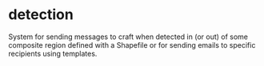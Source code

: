 # detection

System for sending messages to craft when detected in (or out) of some composite region defined with a Shapefile or for sending emails to specific recipients using templates.
